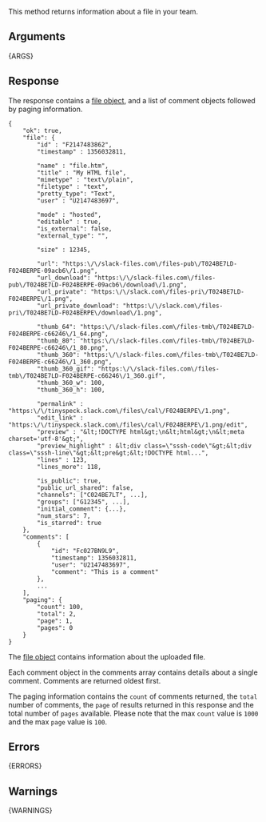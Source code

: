 This method returns information about a file in your team.

## Arguments

{ARGS}


## Response

The response contains a [file object](/types/file), and a list of comment objects followed by paging information.

    {
        "ok": true,
        "file": {
            "id" : "F2147483862",
            "timestamp" : 1356032811,

            "name" : "file.htm",
            "title" : "My HTML file",
            "mimetype" : "text\/plain",
            "filetype" : "text",
            "pretty_type": "Text",
            "user" : "U2147483697",

            "mode" : "hosted",
            "editable" : true,
            "is_external": false,
            "external_type": "",

            "size" : 12345,

            "url": "https:\/\/slack-files.com\/files-pub\/T024BE7LD-F024BERPE-09acb6\/1.png",
            "url_download": "https:\/\/slack-files.com\/files-pub\/T024BE7LD-F024BERPE-09acb6\/download\/1.png",
            "url_private": "https:\/\/slack.com\/files-pri\/T024BE7LD-F024BERPE\/1.png",
            "url_private_download": "https:\/\/slack.com\/files-pri\/T024BE7LD-F024BERPE\/download\/1.png",

            "thumb_64": "https:\/\/slack-files.com\/files-tmb\/T024BE7LD-F024BERPE-c66246\/1_64.png",
            "thumb_80": "https:\/\/slack-files.com\/files-tmb\/T024BE7LD-F024BERPE-c66246\/1_80.png",
            "thumb_360": "https:\/\/slack-files.com\/files-tmb\/T024BE7LD-F024BERPE-c66246\/1_360.png",
            "thumb_360_gif": "https:\/\/slack-files.com\/files-tmb\/T024BE7LD-F024BERPE-c66246\/1_360.gif",
            "thumb_360_w": 100,
            "thumb_360_h": 100,

            "permalink" : "https:\/\/tinyspeck.slack.com\/files\/cal\/F024BERPE\/1.png",
            "edit_link" : "https:\/\/tinyspeck.slack.com\/files\/cal\/F024BERPE\/1.png/edit",
            "preview" : "&lt;!DOCTYPE html&gt;\n&lt;html&gt;\n&lt;meta charset='utf-8'&gt;",
            "preview_highlight" : &lt;div class=\"sssh-code\"&gt;&lt;div class=\"sssh-line\"&gt;&lt;pre&gt;&lt;!DOCTYPE html...",
            "lines" : 123,
            "lines_more": 118,

            "is_public": true,
            "public_url_shared": false,
            "channels": ["C024BE7LT", ...],
            "groups": ["G12345", ...],
            "initial_comment": {...},
            "num_stars": 7,
            "is_starred": true
        },
        "comments": [
            {
                "id": "Fc027BN9L9",
                "timestamp": 1356032811,
                "user": "U2147483697",
                "comment": "This is a comment"
            },
            ...
        ],
        "paging": {
            "count": 100,
            "total": 2,
            "page": 1,
            "pages": 0
        }
	}

The [file object](/types/file) contains information about the uploaded file.

Each comment object in the comments array contains details about a single comment. Comments are returned oldest first.

The paging information contains the `count` of comments returned, the `total` number of
comments, the `page` of results returned in this response and the total number of `pages` available. Please note that the max `count` value is `1000` and the max `page` value is `100`.


## Errors

{ERRORS}

## Warnings

{WARNINGS}
